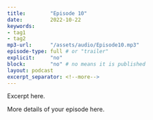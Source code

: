 ```yaml
---
title:        "Episode 10"
date:         2022-10-22 
keywords:
- tag1
- tag2
mp3-url:      "/assets/audio/Episode10.mp3"
episode-type: full # or "trailer"
explicit:     "no"
block:        "no" # no means it is published
layout: podcast
excerpt_separator: <!--more-->
---
```

Excerpt here.
<!--more-->

More details of your episode here.
